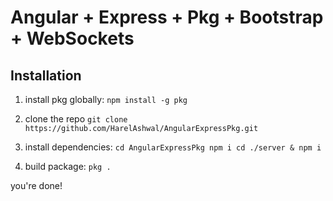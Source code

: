 # Angular + Express + Pkg + Bootstrap + WebSockets

## Installation

1. install pkg globally:
   `
   npm install -g pkg
   `

2. clone the repo
   `
   git clone https://github.com/HarelAshwal/AngularExpressPkg.git
   `

3. install dependencies:
   `
   cd AngularExpressPkg
   npm i
   cd ./server & npm i
   `
4. build package:
   `
   pkg .
   `

you're done!
